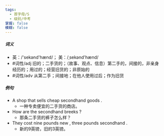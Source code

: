 ```yaml
---
tags:
  - 首字母/S
  - 级别/中考
掌握: false
模糊: false
---
```

##### 词义
- 英：/'sekənd'hænd/； 美：/ˌsekənd'hænd/
- #词性/adj  旧的；二手货的；（故事、观点、信息）第二手的，间接的，非亲身经历的；用过的；经营旧货的；非原始的
- #词性/adv  从第二手；间接地；在他人使用过后；作为旧货
##### 例句
- A shop that sells cheap secondhand goods .
	- 一种专卖便宜的二手货的商店。
- How are the secondhand breeks ?
	- 那条二手货的裤子怎么样？
- They cost nine pounds new , three pounds secondhand .
	- 新的9英镑，旧的3英镑。
